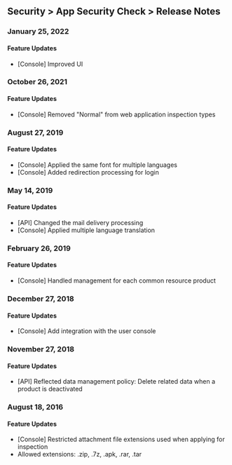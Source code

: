 ## Security > App Security Check > Release Notes

### January 25, 2022

#### Feature Updates
* [Console] Improved UI

### October 26, 2021

#### Feature Updates
* [Console] Removed "Normal" from web application inspection types


### August 27, 2019

#### Feature Updates 
* [Console] Applied the same font for multiple languages 
* [Console] Added redirection processing for login 


### May 14, 2019

#### Feature Updates 
* [API] Changed the mail delivery processing
* [Console] Applied multiple language translation


### February 26, 2019

#### Feature Updates 
* [Console] Handled management for each common resource product


### December 27, 2018

#### Feature Updates 
* [Console] Add integration with the user console


### November 27, 2018

#### Feature Updates 
* [API] Reflected data management policy: Delete related data when a product is deactivated


### August 18, 2016

#### Feature Updates 
* [Console] Restricted attachment file extensions used when applying for inspection
* Allowed extensions: .zip, .7z, .apk, .rar, .tar

